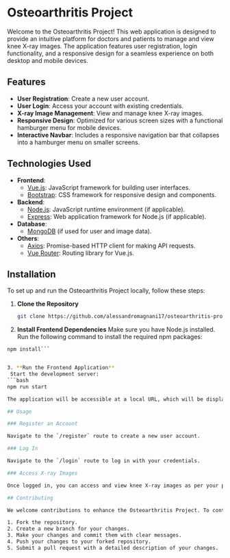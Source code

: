 # Osteoarthritis Project

Welcome to the Osteoarthritis Project! This web application is designed to provide an intuitive platform for doctors and patients to manage and view knee X-ray images. The application features user registration, login functionality, and a responsive design for a seamless experience on both desktop and mobile devices.

## Features

- **User Registration**: Create a new user account.
- **User Login**: Access your account with existing credentials.
- **X-ray Image Management**: View and manage knee X-ray images.
- **Responsive Design**: Optimized for various screen sizes with a functional hamburger menu for mobile devices.
- **Interactive Navbar**: Includes a responsive navigation bar that collapses into a hamburger menu on smaller screens.

## Technologies Used

- **Frontend**: 
  - [Vue.js](https://vuejs.org/): JavaScript framework for building user interfaces.
  - [Bootstrap](https://getbootstrap.com/): CSS framework for responsive design and components.
- **Backend**: 
  - [Node.js](https://nodejs.org/): JavaScript runtime environment (if applicable).
  - [Express](https://expressjs.com/): Web application framework for Node.js (if applicable).
- **Database**: 
  - [MongoDB](https://www.mongodb.com/) (if used for user and image data).
- **Others**: 
  - [Axios](https://axios-http.com/): Promise-based HTTP client for making API requests.
  - [Vue Router](https://router.vuejs.org/): Routing library for Vue.js.

## Installation

To set up and run the Osteoarthritis Project locally, follow these steps:

1. **Clone the Repository**

   ```bash
   git clone https://github.com/alessandromagnani17/osteoarthritis-project.git

2. **Install Frontend Dependencies**
   Make sure you have Node.js installed. Run the following command to install the required npm packages:
  ```bash
  npm install```


3. **Run the Frontend Application**
   Start the development server:
  ```bash
  npm run start

The application will be accessible at a local URL, which will be displayed in the terminal after starting the server. By default, it is usually available at [http://localhost:8080](http://localhost:8080), but the exact URL may vary depending on the configuration.

## Usage

### Register an Account

Navigate to the `/register` route to create a new user account.

### Log In

Navigate to the `/login` route to log in with your credentials.

### Access X-ray Images

Once logged in, you can access and view knee X-ray images as per your permissions.

## Contributing

We welcome contributions to enhance the Osteoarthritis Project. To contribute:

1. Fork the repository.
2. Create a new branch for your changes.
3. Make your changes and commit them with clear messages.
4. Push your changes to your forked repository.
5. Submit a pull request with a detailed description of your changes.

